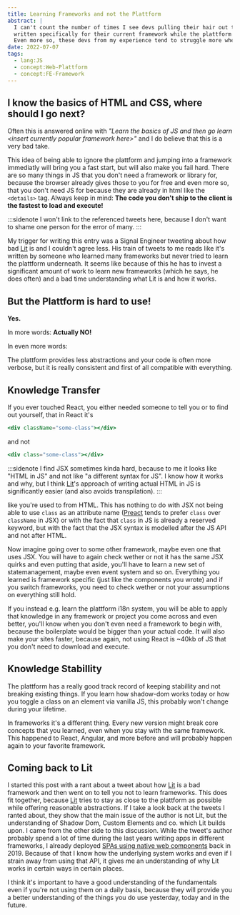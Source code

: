 ```yaml
---
title: Learning Frameworks and not the Plattform
abstract: |
  I can't count the number of times I see devs pulling their hair out trying to solve simple problems with big libraries
  written specifically for their current framework while the plattform already contains that functionality.
  Even more so, these devs from my experience tend to struggle more when switching frameworks.
date: 2022-07-07
tags:
  - lang:JS
  - concept:Web-Plattform
  - concept:FE-Framework
---
```


## I know the basics of HTML and CSS, where should I go next?

Often this is answered online with _"Learn the basics of JS and then go learn &lt;insert currently popular framework here&gt;"_ and I do believe that this is a very bad take.

This idea of being able to ignore the plattform and jumping into a framework immediatly will bring you a fast start, but will also make you fail hard. There are so many things in JS that you don't need a framework or library for, because the browser already gives those to you for free and even more so, that you don't need JS for because they are already in html like the `<details>` tag.
Always keep in mind: **The code you don't ship to the client is the fastest to load and execute!**

:::sidenote
I won't link to the referenced tweets here, because I don't want to shame one person for the error of many.
:::

My trigger for writing this entry was a Signal Engineer tweeting about how bad [Lit][lit] is and I couldn't agree less. His train of tweets to me reads like it's written by someone who learned many frameworks but never tried to learn the plattform underneath. It seems like because of this he has to invest a significant amount of work to learn new frameworks (which he says, he does often) and a bad time understanding what Lit is and how it works.

## But the Plattform is hard to use!

**Yes.**

In more words: **Actually NO!**

In even more words:

The plattform provides less abstractions and your code is often more verbose, but it is really consistent and first of all compatible with everything.

## Knowledge Transfer

If you ever touched React, you either needed someone to tell you or to find out yourself, that in React it's

```jsx
<div className="some-class"></div>
```

and not

```jsx
<div class="some-class"></div>
```

:::sidenote
I find JSX sometimes kinda hard, because to me it looks like "HTML in JS" and not like "a different syntax for JS". I know how it works and why, but I think [Lit][lit]'s approach of writing actual HTML in JS is significantly easier (and also avoids transpilation).
:::

like you're used to from HTML. This has nothing to do with JSX not being able to use `class` as an attribute name ([Preact][preact-class] tends to prefer `class` over `className` in JSX) or with the fact that `class` in JS is already a reserved keyword, but with the fact that the JSX syntax is modelled after the JS API and not after HTML.

Now imagine going over to some other framework, maybe even one that uses JSX. You will have to again check wether or not it has the same JSX quirks and even putting that aside, you'll have to learn a new set of statemanagement, maybe even event system and so on. Everything you learned is framework specific (just like the components you wrote) and if you switch frameworks, you need to check wether or not your assumptions on everything still hold.

If you instead e.g. learn the plattform i18n system, you will be able to apply that knowledge in any framework or project you come across and even better, you'll know when you don't even need a framework to begin with, because the boilerplate would be bigger than your actual code. It will also make your sites faster, because again, not using React is ~40kb of JS that you don't need to download and execute.

## Knowledge Stabillity

The plattform has a really good track record of keeping stabillity and not breaking existing things. If you learn how shadow-dom works today or how you toggle a class on an element via vanilla JS, this probably won't change during your lifetime.

In frameworks it's a different thing. Every new version might break core concepts that you learned, even when you stay with the same framework. This happened to React, Angular, and more before and will probably happen again to your favorite framework.

## Coming back to Lit

I started this post with a rant about a tweet about how [Lit][lit] is a bad framework and then went on to tell you not to learn frameworks. This does fit together, because [Lit][lit] tries to stay as close to the plattform as possible while offering reasonable abstractions. If I take a look back at the tweets I ranted about, they show that the main issue of the author is not Lit, but the understanding of Shadow Dom, Custom Elements and co. which Lit builds upon. I came from the other side to this discussion. While the tweet's author probably spend a lot of time during the last years writing apps in different frameworks, I already deployed [SPAs using native web components](https://github.com/Snapstromegon/FreestyleDM2019-Website) back in 2019. Because of that I know how the underlying system works and even if I strain away from using that API, it gives me an understanding of why Lit works in certain ways in certain places.

I think it's important to have a good understanding of the fundamentals even if you're not using them on a daily basis, because they will provide you a better understanding of the things you do use yesterday, today and in the future.

[lit]: https://lit.dev
[preact-class]: https://preactjs.com/guide/v10/differences-to-react/#:~:text=provided%20for%20convenience.-,Raw%20HTML%20attribute/property%20names,-Preact%20aims%20to
